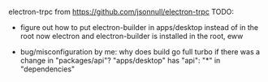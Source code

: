 electron-trpc from https://github.com/jsonnull/electron-trpc
TODO: 
- figure out how to put electron-builder in apps/desktop instead of in the root
now electron and electron-builder is installed in the root, eww

- bug/misconfiguration by me: why does build go full turbo if there was a change in "packages/api"? "apps/desktop" has "api": "*" in "dependencies"

